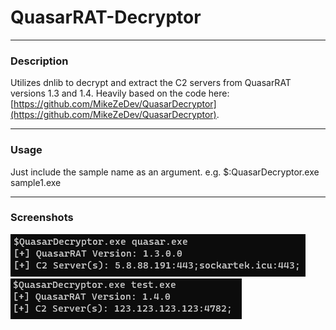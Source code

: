 # QuasarRAT-Decryptor

---

### Description

Utilizes dnlib to decrypt and extract the C2 servers from QuasarRAT versions 1.3 and 1.4. Heavily based on the code here: [https://github.com/MikeZeDev/QuasarDecryptor](https://github.com/MikeZeDev/QuasarDecryptor).

---

### Usage
Just include the sample name as an argument. e.g. $:QuasarDecryptor.exe sample1.exe

---

### Screenshots
![Quasar2](Docs/Pictures/quasar-decryptor-2.png)
![Quasar1](Docs/Pictures/quasar-decryptor-1.png)
